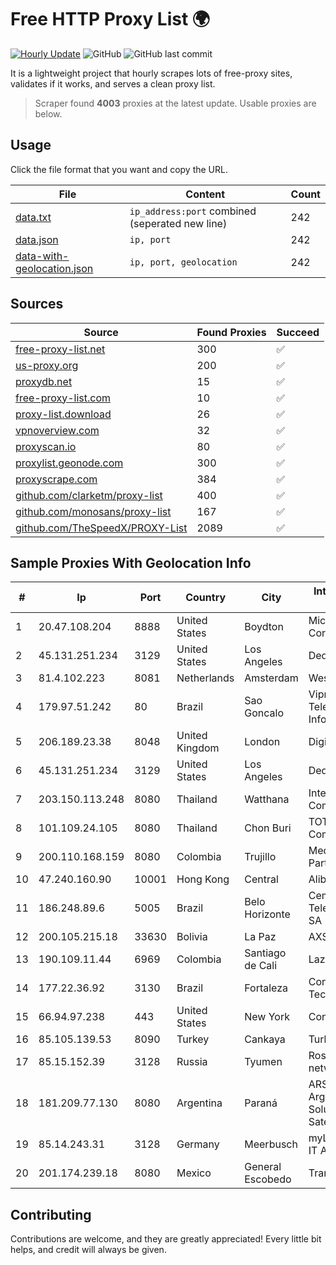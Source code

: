 
# Free HTTP Proxy List 🌍

[![Hourly Update](https://github.com/mertguvencli/http-proxy-list/actions/workflows/main.yml/badge.svg?branch=main)](https://github.com/mertguvencli/http-proxy-list/actions/workflows/main.yml)
![GitHub](https://img.shields.io/github/license/mertguvencli/http-proxy-list)
![GitHub last commit](https://img.shields.io/github/last-commit/mertguvencli/http-proxy-list)

It is a lightweight project that hourly scrapes lots of free-proxy sites, validates if it works, and serves a clean proxy list.


> Scraper found **4003** proxies at the latest update. Usable proxies are below.

## Usage

Click the file format that you want and copy the URL.


|File|Content|Count|
|----|-------|-----|
|[data.txt](https://raw.githubusercontent.com/mertguvencli/http-proxy-list/main/proxy-list/data.txt)|`ip_address:port` combined (seperated new line)|242|
|[data.json](https://raw.githubusercontent.com/mertguvencli/http-proxy-list/main/proxy-list/data.json)|`ip, port`|242|
|[data-with-geolocation.json](https://raw.githubusercontent.com/mertguvencli/http-proxy-list/main/proxy-list/data-with-geolocation.json)|`ip, port, geolocation`|242|

## Sources

|Source|Found Proxies|Succeed|
|------|-------------|-------|
|[free-proxy-list.net](https://free-proxy-list.net)|300|✅|
|[us-proxy.org](https://www.us-proxy.org)|200|✅|
|[proxydb.net](http://proxydb.net)|15|✅|
|[free-proxy-list.com](https://free-proxy-list.com/?page=&port=&type%5B%5D=http&type%5B%5D=https&up_time=0&search=Search)|10|✅|
|[proxy-list.download](https://www.proxy-list.download/HTTP)|26|✅|
|[vpnoverview.com](https://vpnoverview.com/privacy/anonymous-browsing/free-proxy-servers)|32|✅|
|[proxyscan.io](https://www.proxyscan.io)|80|✅|
|[proxylist.geonode.com](https://proxylist.geonode.com/api/proxy-list?limit=300&page=1&sort_by=lastChecked&sort_type=desc&protocols=http,https)|300|✅|
|[proxyscrape.com](https://api.proxyscrape.com/v2/?request=displayproxies&protocol=http&timeout=10000&country=all&ssl=all&anonymity=all)|384|✅|
|[github.com/clarketm/proxy-list](https://raw.githubusercontent.com/clarketm/proxy-list/master/proxy-list-raw.txt)|400|✅|
|[github.com/monosans/proxy-list](https://raw.githubusercontent.com/monosans/proxy-list/main/proxies/http.txt)|167|✅|
|[github.com/TheSpeedX/PROXY-List](https://raw.githubusercontent.com/TheSpeedX/PROXY-List/master/http.txt)|2089|✅|


## Sample Proxies With Geolocation Info

|#|Ip|Port|Country|City|Internet Service Provider|
|-|--|----|-------|----|-------------------------|
|1|20.47.108.204|8888|United States|Boydton|Microsoft Corporation|
|2|45.131.251.234|3129|United States|Los Angeles|DediPath|
|3|81.4.102.223|8081|Netherlands|Amsterdam|WeservIT|
|4|179.97.51.242|80|Brazil|Sao Goncalo|Vipnet Baixada Telecom. e InformÔtica Ltda|
|5|206.189.23.38|8048|United Kingdom|London|DigitalOcean, LLC|
|6|45.131.251.234|3129|United States|Los Angeles|DediPath|
|7|203.150.113.248|8080|Thailand|Watthana|Internet Thailand Company Ltd.|
|8|101.109.24.105|8080|Thailand|Chon Buri|TOT Public Company Limited|
|9|200.110.168.159|8080|Colombia|Trujillo|Media Commerce Partners S.A|
|10|47.240.160.90|10001|Hong Kong|Central|Alibaba.com LLC|
|11|186.248.89.6|5005|Brazil|Belo Horizonte|Cemig Telecomunicações SA|
|12|200.105.215.18|33630|Bolivia|La Paz|AXS Bolivia S. A.|
|13|190.109.11.44|6969|Colombia|Santiago de Cali|Lazus Medellin|
|14|177.22.36.92|3130|Brazil|Fortaleza|Conecta Tecnologia LTDA|
|15|66.94.97.238|443|United States|New York|Contabo Inc.|
|16|85.105.139.53|8090|Turkey|Cankaya|TurkTelecom|
|17|85.15.152.39|3128|Russia|Tyumen|Rostelecom networks|
|18|181.209.77.130|8080|Argentina|Paraná|ARSAT - Empresa Argentina de Soluciones Satelitales S.A|
|19|85.14.243.31|3128|Germany|Meerbusch|myLoc managed IT AG|
|20|201.174.239.18|8080|Mexico|General Escobedo|Transtelco Inc|



## Contributing

Contributions are welcome, and they are greatly appreciated! Every
little bit helps, and credit will always be given.

